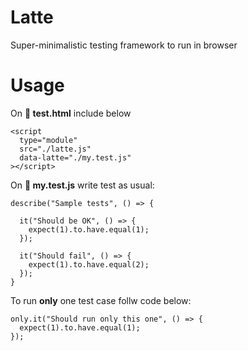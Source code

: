 # Latte

Super-minimalistic testing framework to run in browser

# Usage

On **📝 test.html** include below

```
<script
  type="module"
  src="./latte.js"
  data-latte="./my.test.js"
></script>
```

On **📝 my.test.js** write test as usual:

```
describe("Sample tests", () => {

  it("Should be OK", () => {
    expect(1).to.have.equal(1);
  });

  it("Should fail", () => {
    expect(1).to.have.equal(2);
  });
}
```

To run **only** one test case follw code below:

```
only.it("Should run only this one", () => {
  expect(1).to.have.equal(1);
});
```
